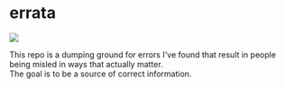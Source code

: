 # errata
<img src="http://imgs.xkcd.com/comics/duty_calls.png"><br>

This repo is a dumping ground for errors I've found that result in people being misled in ways that actually matter. <br>The goal is to be a source of correct information.
